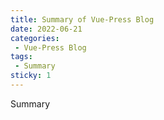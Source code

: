 ```yaml
---
title: Summary of Vue-Press Blog
date: 2022-06-21
categories: 
 - Vue-Press Blog
tags:
 - Summary
sticky: 1
---
```


Summary